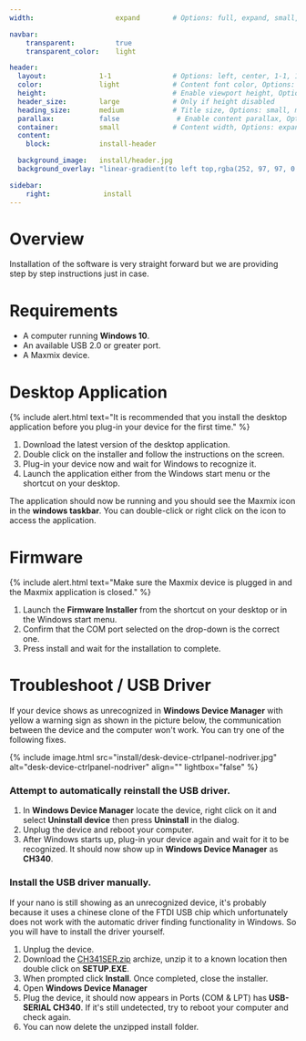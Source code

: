 ```yaml
---
width:                    expand        # Options: full, expand, small, xsmall

navbar:
    transparent:          true
    transparent_color:    light

header:
  layout:             1-1               # Options: left, center, 1-1, 1-2, 1-3 or 2-3. Left, right options display this pages title and subtitle. 1-1, 1-2, 1-3 or 2-3 options display content of block file/s.
  color:              light             # Content font color, Options: light, dark
  height:                               # Enable viewport height, Options: full
  header_size:        large             # Only if height disabled
  heading_size:       medium            # Title size, Options: small, medium, large
  parallax:           false              # Enable content parallax, Options: true
  container:          small             # Content width, Options: expand, small, xsmall
  content:
    block:            install-header

  background_image:   install/header.jpg
  background_overlay: "linear-gradient(to left top,rgba(252, 97, 97, 0.8) 0%, rgba(69, 69, 69, 0.8) 80%)"

sidebar:
    right:             install
---
```



# Overview
Installation of the software is very straight forward but we are providing step by step instructions just in case.

# Requirements
- A computer running **Windows 10**.
- An available USB 2.0 or greater port.
- A Maxmix device.

# Desktop Application
{% include alert.html text="It is recommended that you install the desktop application before you plug-in your device for the first time." %}

1. Download the latest version of the desktop application. 
2. Double click on the installer and follow the instructions on the screen.
3. Plug-in your device now and wait for Windows to recognize it.  
4. Launch the application either from the Windows start menu or the shortcut on your desktop.

The application should now be running and you should see the Maxmix icon in the **windows taskbar**. 
You can double-click or right click on the icon to access the application.

# Firmware
{% include alert.html text="Make sure the Maxmix device is plugged in and the Maxmix application is closed." %}

1. Launch the **Firmware Installer** from the shortcut on your desktop or in the Windows start menu.
2. Confirm that the COM port selected on the drop-down is the correct one.
3. Press install and wait for the installation to complete.

# Troubleshoot / USB Driver
If your device shows as unrecognized in **Windows Device Manager** with yellow a warning sign as shown in the picture below, the communication between the device and the computer won't work. You can try one of the following fixes.

{% include image.html 
    src="install/desk-device-ctrlpanel-nodriver.jpg"
    alt="desk-device-ctrlpanel-nodriver"
    align=""
    lightbox="false"
%}

### Attempt to automatically reinstall the USB driver.
1. In **Windows Device Manager** locate the device, right click on it and select **Uninstall device** then press **Uninstall** in the dialog.
2. Unplug the device and reboot your computer.
3. After Windows starts up, plug-in your device again and wait for it to be recognized. It should now show up in **Windows Device Manager** as **CH340**.

### Install the USB driver manually.
If your nano is still showing as an unrecognized device, it's probably because it uses a chinese clone of the FTDI USB chip which unfortunately does not work with the automatic driver finding functionality in Windows. So you will have to install the driver yourself.

1. Unplug the device. 
2. Download the [CH341SER.zip](/uploads/CH341SER.zip) archize, unzip it to a known location then double click on **SETUP.EXE**.
3. When prompted click **Install**. Once completed, close the installer. 
4. Open **Windows Device Manager**
5. Plug the device, it should now appears in Ports (COM & LPT) has **USB-SERIAL CH340**. If it's still undetected, try to reboot your computer and check again.
6. You can now delete the unzipped install folder.


